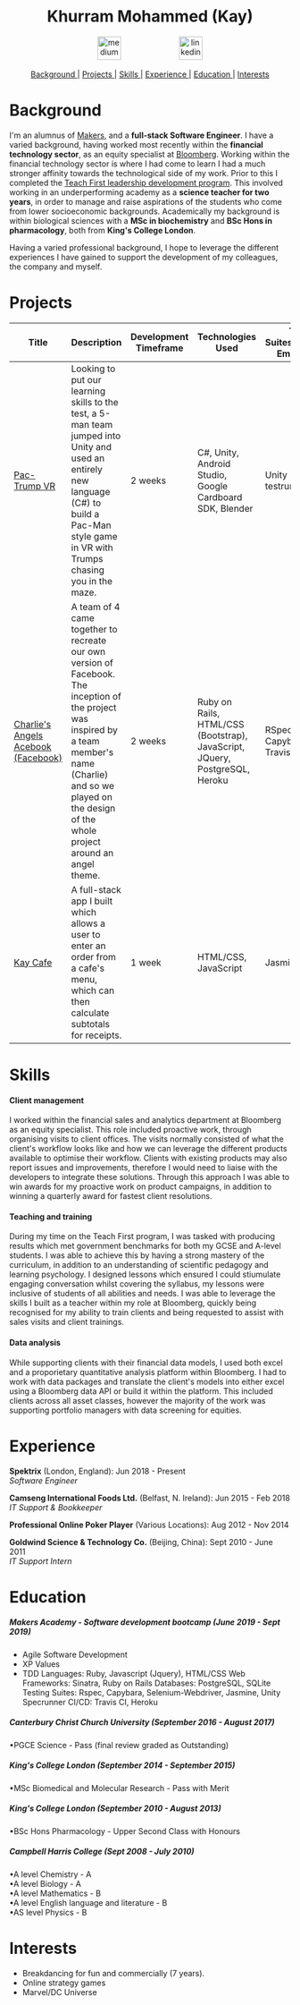 <h1 align="center">Khurram Mohammed (Kay)</h1>
<p align="center">
<a href="https://kaycoding.wordpress.com">
<img src="https://s.w.org/style/images/about/WordPress-logotype-simplified.png" alt="medium" hspace="50" height="42" width="42"></a>

<a href="https://www.linkedin.com/in/kaymo1990/">
<img src="https://www.iconfinder.com/data/icons/free-social-icons/67/linkedin_circle_color-512.png" alt="linkedin" hspace="50" height="42" width="42"></a></p>

<div align="center">

[Background ](#Background) |
[Projects ](#projects) |
[Skills ](#skills) |
[Experience ](#experience) |
[Education ](#education) |
[Interests ](#interests)

</div>

# Background

I'm an alumnus of [Makers](https://makers.tech/), and a **full-stack Software Engineer**. I have a varied background, having worked most recently within the **financial technology sector**, as an equity specialist at [Bloomberg](https://www.bloomberg.com/europe/). Working within the financial technology sector is where I had come to learn I had a much stronger affinity towards the technological side of my work. Prior to this I completed the [Teach First leadership development program](https://www.teachfirst.org.uk/). This involved working in an underperforming academy as a **science teacher for two years**, in order to manage and raise aspirations of the students who come from lower socioeconomic backgrounds. Academically my background is within biological sciences with a **MSc in biochemistry** and **BSc Hons in pharmacology**, both from **King's College London**.

Having a varied professional background, I hope to leverage the different experiences I have gained to support the development of my colleagues, the company and myself.


# Projects
| Title | Description | Development Timeframe | Technologies Used | Test Suites/CIs/CDs Employed |
|--|--|--|--|--|
| [Pac-Trump VR](https://github.com/Kaymo1990/PacTrumpVR) | Looking to put our learning skills to the test, a 5-man team jumped into Unity and used an entirely new language (C#) to build a Pac-Man style game in VR with Trumps chasing you in the maze. | 2 weeks | C#, Unity, Android Studio, Google Cardboard SDK, Blender | Unity testrunner |
| [Charlie's Angels Acebook (Facebook)](https://github.com/Kaymo1990/acebook---CharliesAngels) | A team of 4 came together to recreate our own version of Facebook. The inception of the project was inspired by a team member's name (Charlie) and so we played on the design of the whole project around an angel theme. | 2 weeks | Ruby on Rails, HTML/CSS (Bootstrap), JavaScript, JQuery, PostgreSQL,  Heroku | RSpec, Capybara, Travis CI |
| [Kay Cafe](https://github.com/Kaymo1990/Kays-Cafe) | A full-stack app I built which allows a user to enter an order from a cafe's menu, which can then calculate subtotals for receipts.  | 1 week |HTML/CSS, JavaScript | Jasmine  |

# Skills

#### Client management
I worked within the financial sales and analytics department at Bloomberg as an equity specialist. This role included proactive work, through organising visits to client offices.
The visits normally consisted of what the client's workflow looks like and how we can leverage the different products available to optimise their workflow.
Clients with existing products may also report issues and improvements, therefore I would need to liaise with the developers to integrate these solutions. Through this approach I was able
to win awards for my proactive work on product campaigns, in addition to winning a quarterly award for fastest client resolutions.

#### Teaching and training
During my time on the Teach First program, I was tasked with producing results which met government benchmarks for both my GCSE and A-level students.
I was able to achieve this by having a strong mastery of the curriculum, in addition to an understanding of scientific pedagogy and learning psychology.
I designed lessons which ensured I could stiumulate engaging conversation whilst covering the syllabus, my lessons were inclusive of students of all abilities and needs.
I was able to leverage the skills I built as a teacher within my role at Bloomberg, quickly being recognised for my ability to train clients and being requested to assist with sales visits and
client trainings.

#### Data analysis
While supporting clients with their financial data models, I used both excel and a proporietary quantitative analysis platform within Bloomberg. I had to work with data packages and translate
the client's models into either excel using a Bloomberg data API or build it within the platform. This included clients across all asset classes, however the majority of the work
was supporting portfolio managers with data screening for equities.

# Experience

**Spektrix** (London, England): Jun 2018 - Present  
*Software Engineer*

**Camseng International Foods Ltd.** (Belfast, N. Ireland): Jun 2015 - Feb 2018  
*IT Support & Bookkeeper*

**Professional Online Poker Player** (Various Locations): Aug 2012 - Nov 2014

**Goldwind Science & Technology Co.** (Beijing, China): Sept 2010 - June 2011  
*IT Support Intern*

# Education

##### Makers Academy - Software development bootcamp (June 2019 - Sept 2019) 
* Agile Software Development
* XP Values
* TDD
Languages: Ruby, Javascript (Jquery), HTML/CSS
Web Frameworks: Sinatra, Ruby on Rails
Databases: PostgreSQL, SQLite
Testing Suites: Rspec, Capybara, Selenium-Webdriver, Jasmine, Unity Specrunner
CI/CD: Travis CI, Heroku

##### Canterbury Christ Church University (September 2016 - August 2017) 
•PGCE Science - Pass (final review graded as Outstanding)

##### King's College London (September 2014 - September 2015) 
•MSc Biomedical and Molecular Research - Pass with Merit

##### King's College London (September 2010 - August 2013)
•BSc Hons Pharmacology - Upper Second Class with Honours

##### Campbell Harris College (Sept 2008 - July 2010) 
•A level Chemistry - A <br>
•A level Biology - A <br>
•A level Mathematics - B <br>
•A level English language and literature - B <br>
•AS level Physics - B <br>

# Interests
* Breakdancing for fun and commercially (7 years).
* Online strategy games
* Marvel/DC Universe

